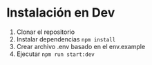 # Instalación en Dev

1. Clonar el repositorio
2. Instalar dependencias ```npm install```
3. Crear archivo .env basado en el env.example
4. Ejecutar ```npm run start:dev```
